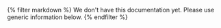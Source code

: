 {% filter markdown %}
We don't have this documentation yet. Please use generic information below.
{% endfilter %}
